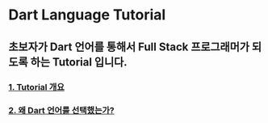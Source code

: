 # Dart Language Tutorial

## 초보자가 Dart 언어를 통해서 Full Stack 프로그래머가 되도록 하는 Tutorial 입니다.

### <a href="https://github.com/drsungwon/dartlang-tutorial/blob/master/beprogrammer-01.md">1. Tutorial 개요</a><br>
### <a href="https://github.com/drsungwon/dartlang-tutorial/blob/master/beprogrammer-02.md">2. 왜 Dart 언어를 선택했는가?</a><br>
